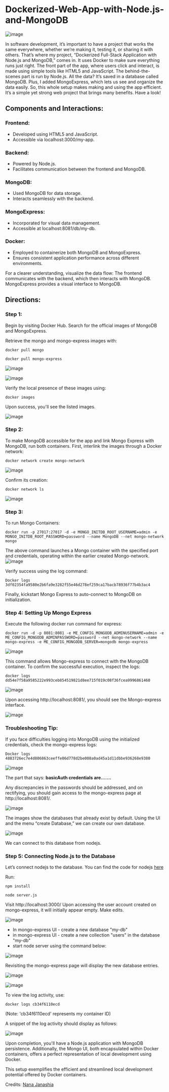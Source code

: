 # Dockerized-Web-App-with-Node.js-and-MongoDB
![image](https://github.com/OluwaTossin/Dockerized-Web-App-with-Node.js-and-MongoDB/assets/121174963/d90314df-5ef8-40b2-9edc-760e465b6d6f)


In software development, it’s important to have a project that works the same everywhere, whether we’re making it, testing it, or sharing it with others. That’s where my project, “Dockerized Full-Stack Application with Node.js and MongoDB,” comes in. It uses Docker to make sure everything runs just right. The front part of the app, where users click and interact, is made using simple tools like HTML5 and JavaScript. 
The behind-the-scenes part is run by Node.js. All the data? It’s saved in a database called MongoDB. Plus, I added MongoExpress, which lets us see and organize the data easily. So, this whole setup makes making and using the app efficient. It’s a simple yet strong web project that brings many benefits. Have a look!

## Components and Interactions:

### Frontend:
- Developed using HTML5 and JavaScript.
- Accessible via localhost:3000/my-app.

### Backend:
- Powered by Node.js.
- Facilitates communication between the frontend and MongoDB.

### MongoDB:
- Used MongoDB for data storage.
- Interacts seamlessly with the backend.

### MongoExpress:
- Incorporated for visual data management.
- Accessible at localhost:8081/db/my-db.

### Docker:
- Employed to containerize both MongoDB and MongoExpress.
- Ensures consistent application performance across different environments.

For a clearer understanding, visualize the data flow: The frontend communicates with the backend, which then interacts with MongoDB. MongoExpress provides a visual interface to MongoDB.

## Directions:

### Step 1:
Begin by visiting Docker Hub. Search for the official images of MongoDB and MongoExpress.

Retrieve the mongo and mongo-express images with:

`docker pull mongo`

`docker pull mongo-express`

![image](https://github.com/OluwaTossin/Dockerized-Web-App-with-Node.js-and-MongoDB/assets/121174963/ff39fd3e-f7f5-45e9-9b49-955c4503caae)

![image](https://github.com/OluwaTossin/Dockerized-Web-App-with-Node.js-and-MongoDB/assets/121174963/c958e4da-ecf3-4eae-8cf4-b190b68bc6db)

Verify the local presence of these images using:

`docker images`

Upon success, you'll see the listed images.

![image](https://github.com/OluwaTossin/Dockerized-Web-App-with-Node.js-and-MongoDB/assets/121174963/85cc04fb-8a9c-4c06-bd47-4c6ac63400df)

### Step 2:
To make MongoDB accessible for the app and link Mongo Express with MongoDB, run both containers. First, interlink the images through a Docker network:

`docker network create mongo-network`

![image](https://github.com/OluwaTossin/Dockerized-Web-App-with-Node.js-and-MongoDB/assets/121174963/ded3d44a-880a-4ac3-9a0e-347c4e6a2d62)

Confirm its creation:

`docker network ls`

![image](https://github.com/OluwaTossin/Dockerized-Web-App-with-Node.js-and-MongoDB/assets/121174963/d1699945-0d86-45b2-adab-9215af1838b3)

### Step 3:
To run Mongo Containers:

`docker run -p 27017:27017 -d -e MONGO_INITDB_ROOT_USERNAME=admin -e MONGO_INITDB_ROOT_PASSWORD=password --name MongoDB --net mongo-network mongo`

The above command launches a Mongo container with the specified port and credentials, operating within the earlier created Mongo-network.
![image](https://github.com/OluwaTossin/Dockerized-Web-App-with-Node.js-and-MongoDB/assets/121174963/fc979bca-ad27-4820-9d53-237e1c774c3c)


Verify success using the log command:

`Docker logs 3df02354fa9580e2b6fa9e3282f55e46d278ef259ca17bacb78936f77b4b3ac4`

Finally, kickstart Mongo Express to auto-connect to MongoDB on initialization.

### Step 4: Setting Up Mongo Express

Execute the following docker run command for express:

`docker run -d -p 8081:8081 -e ME_CONFIG_MONGODB_ADMINUSERNAME=admin -e ME_CONFIG_MONGODB_ADMINPASSWORD=password --net mongo-network --name mongo-express -e ME_CONFIG_MONGODB_SERVER=mongodb mongo-express`

![image](https://github.com/OluwaTossin/Dockerized-Web-App-with-Node.js-and-MongoDB/assets/121174963/5734f7f7-5959-4c40-9682-55319182d7c3)

This command allows Mongo-express to connect with the MongoDB container. To confirm the successful execution, inspect the logs:

`docker logs dd54e7f58a9585222e993ceb854519821d8ee715f019c08f36fcea9996861460`

![image](https://github.com/OluwaTossin/Dockerized-Web-App-with-Node.js-and-MongoDB/assets/121174963/1f6f2613-3094-45ff-b39a-84ce3e43c004)


Upon accessing http://localhost:8081/, you should see the Mongo-express interface.

![image](https://github.com/OluwaTossin/Dockerized-Web-App-with-Node.js-and-MongoDB/assets/121174963/84d3294a-0157-4c9b-ba79-bff419f83684)


### Troubleshooting Tip:
If you face difficulties logging into MongoDB using the initialized credentials, check the mongo-express logs:

`Docker logs 4883726ec7e4d806863ceeffe06d778d2be008a0ad45a1d11dbbe936268e9380`

![image](https://github.com/OluwaTossin/Dockerized-Web-App-with-Node.js-and-MongoDB/assets/121174963/1f6f2613-3094-45ff-b39a-84ce3e43c004)

The part that says: **basicAuth credentials are.......**

Any discrepancies in the passwords should be addressed, and on rectifying, you should gain access to the mongo-express page at http://localhost:8081/.

![image](https://github.com/OluwaTossin/Dockerized-Web-App-with-Node.js-and-MongoDB/assets/121174963/3f6f90bf-5da1-44ad-b30e-632ba137f6b8)

The images show the databases that already exist by default. Using the UI and the menu “create Database,” we can create our own database.

![image](https://github.com/OluwaTossin/Dockerized-Web-App-with-Node.js-and-MongoDB/assets/121174963/6a4aa01a-f616-4685-b1fc-1ed3c16413c3)

We can connect to this database from nodejs.


### Step 5: Connecting Node.js to the Database

Let’s connect nodejs to the database. You can find the code for nodejs [here](https://gitlab.com/nanuchi/techworld-js-docker-demo-app/-/blob/702626e30bbde652f06b4d31afdd284652cb15a9/app/server.js)

Run:

`npm install`

`node server.js`

Visit http://localhost:3000/ 
Upon accessing the user account created on mongo-express, it will initially appear empty.  Make edits.

![image](https://github.com/OluwaTossin/Dockerized-Web-App-with-Node.js-and-MongoDB/assets/121174963/71e1e944-5731-4464-8e46-f92f2852da5c)

- In mongo-express UI - create a new database "my-db"
- in mongo-express UI - create a new collection "users" in the database "my-db"
- start node server using the command below:

![image](https://github.com/OluwaTossin/Dockerized-Web-App-with-Node.js-and-MongoDB/assets/121174963/5ada344c-492b-4545-94ef-a988c1c11646)


Revisiting the mongo-express page will display the new database entries.

![image](https://github.com/OluwaTossin/Dockerized-Web-App-with-Node.js-and-MongoDB/assets/121174963/568c719e-8c9e-432f-be78-8488482263a8)

![image](https://github.com/OluwaTossin/Dockerized-Web-App-with-Node.js-and-MongoDB/assets/121174963/20249f40-ab38-4ece-98f7-63f618ba88e8)

To view the log activity, use:

`docker logs cb34f6110ecd`

(Note: 'cb34f6110ecd' represents my container ID)

A snippet of the log activity should display as follows:

![image](https://github.com/OluwaTossin/Dockerized-Web-App-with-Node.js-and-MongoDB/assets/121174963/e56f87bc-d617-4306-8090-aaaaa75a83be)


Upon completion, you'll have a Node.js application with MongoDB persistence. Additionally, the Mongo UI, both encapsulated within Docker containers, offers a perfect representation of local development using Docker.

This setup exemplifies the efficient and streamlined local development potential offered by Docker containers.

Credits: [Nana Janashia](https://www.linkedin.com/in/nana-janashia/)
